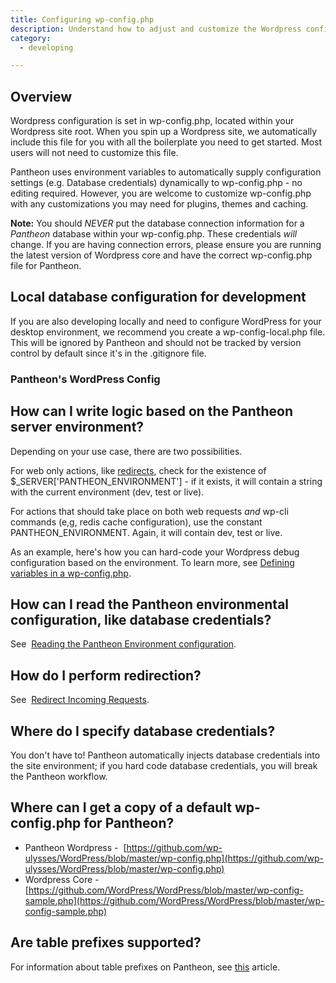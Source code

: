 ```yaml
---
title: Configuring wp-config.php
description: Understand how to adjust and customize the Wordpress configuration file for your Pantheon site.
category:
  - developing

---
```


## Overview

Wordpress configuration is set in wp-config.php, located within your Wordpress site root. When you spin up a Wordpress site, we automatically include this file for you with all the boilerplate you need to get started. Most users will not need to customize this file.

Pantheon uses environment variables to automatically supply configuration settings (e.g. Database credentials) dynamically to wp-config.php - no editing required. However, you are welcome to customize wp-config.php with any customizations you may need for plugins, themes and caching.

**Note:** You should _NEVER_ put the database connection information for a _Pantheon_ database within your wp-config.php. These credentials _will_ change. If you are having connection errors, please ensure you are running the latest version of Wordpress core and have the correct wp-config.php file for Pantheon.

## Local database configuration for development

If you are also developing locally and need to configure WordPress for your desktop environment, we recommend you create a wp-config-local.php file. This will be ignored by Pantheon and should not be tracked by version control by default since it's in the .gitignore file.

### Pantheon's WordPress Config
<script src="https://gist.github.com/joshkoenig/9646205.js"></script>
## How can I write logic based on the Pantheon server environment?

Depending on your use case, there are two possibilities.

For web only actions, like [redirects](/documentation/howto/redirect-incoming-requests/-redirect-incoming-requests), check for the existence of $\_SERVER['PANTHEON\_ENVIRONMENT'] - if it exists, it will contain a string with the current environment (dev, test or live).

<script src="https://gist.github.com/timani/6bd845402c7f8d0939a4.js"></script>

For actions that should take place on both web requests _and_ wp-cli commands (e,g, redis cache configuration), use the constant ​PANTHEON\_ENVIRONMENT. Again, it will contain dev, test or live.

<script src="https://gist.github.com/timani/f5600ecff83399da5069.js"></script>

As an example, here's how you can hard-code your Wordpress debug configuration based on the environment. To learn more, see [Defining variables in a wp-config.php](http://codex.wordpress.org/Editing_wp-config.php).

<script src="https://gist.github.com/timani/3e7f882c5ca49709b4e4.js"></script>
## How can I read the Pantheon environmental configuration, like database credentials?

See  [Reading the Pantheon Environment configuration](/documentation/howto/reading-pantheon-environment-configuration/).

## How do I perform redirection?

See  [Redirect Incoming Requests](/documentation/howto/redirect-incoming-requests/-redirect-incoming-requests).

## Where do I specify database credentials?

You don't have to! Pantheon automatically injects database credentials into the site environment; if you hard code database credentials, you will break the Pantheon workflow.

## Where can I get a copy of a default wp-config.php for Pantheon?

- Pantheon Wordpress -  [https://github.com/wp-ulysses/WordPress/blob/master/wp-config.php](https://github.com/wp-ulysses/WordPress/blob/master/wp-config.php)
- Wordpress Core -   [https://github.com/WordPress/WordPress/blob/master/wp-config-sample.php](https://github.com/WordPress/WordPress/blob/master/wp-config-sample.php)

## Are table prefixes supported?

For information about table prefixes on Pantheon, see [this](/documentation/advanced-topics/importing-an-existing-drupal-site-to-pantheon/-importing-an-existing-site#table-prefixes) article.
